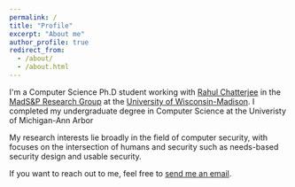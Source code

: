 ```yaml
---
permalink: /
title: "Profile"
excerpt: "About me"
author_profile: true
redirect_from: 
  - /about/
  - /about.html
---
```


I'm a Computer Science Ph.D student working with [Rahul Chatterjee](https://pages.cs.wisc.edu/~chatterjee/) in the [MadS&P Research Group](https://madsp.cs.wisc.edu/) at the [University of Wisconsin-Madison](https://www.wisc.edu/).
I completed my undergraduate degree in Computer Science at the Univeristy of Michigan-Ann Arbor

My research interests lie broadly in the field of computer security, with focuses on the intersection of humans and security such as needs-based security design and usable security.

If you want to reach out to me, feel free to [send me an email](mailto:ceccio@wisc.edu).
